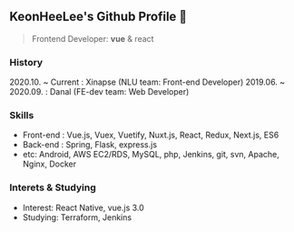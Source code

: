 <!--### Hi there 👋-->

<!--
**KeonHeeLee/KeonHeeLee** is a ✨ _special_ ✨ repository because its `README.md` (this file) appears on your GitHub profile.

Here are some ideas to get you started:

- 🔭 I’m currently working on ...
- 🌱 I’m currently learning ...
- 👯 I’m looking to collaborate on ...
- 🤔 I’m looking for help with ...
- 💬 Ask me about ...
- 📫 How to reach me: ...
- 😄 Pronouns: ...
- ⚡ Fun fact: ...
-->

## KeonHeeLee's Github Profile 👋
> Frontend Developer: <b>vue</b> & react

### History
2020.10. ~ Current  : Xinapse (NLU team: Front-end Developer)
2019.06. ~ 2020.09. : Danal (FE-dev team: Web Developer)

### Skills
- Front-end : Vue.js, Vuex, Vuetify, Nuxt.js, React, Redux, Next.js, ES6
- Back-end : Spring, Flask, express.js
- etc: Android, AWS EC2/RDS, MySQL, php, Jenkins, git, svn, Apache, Nginx, Docker

### Interets & Studying
- Interest: React Native, vue.js 3.0
- Studying: Terraform, Jenkins

